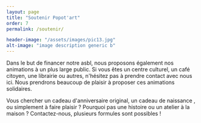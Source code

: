 ```yaml
---
layout: page
title: "Soutenir Popot'art"
order: 7
permalink: /soutenir/

header-image: "/assets/images/pic13.jpg"
alt-image: "image description generic b"
---
```


Dans le but de financer notre asbl, nous proposons également nos animations à un plus large public. Si vous êtes un centre culturel, un café citoyen, une librairie ou autres, n'hésitez pas à prendre contact avec nous ici. Nous prendrons beaucoup de plaisir à proposer ces animations solidaires.

Vous chercher un cadeau d'anniversaire original, un cadeau de naissance , ou simplement à faire plaisir ? Pourquoi pas une histoire ou un atelier à la maison ? Contactez-nous, plusieurs formules sont possibles !